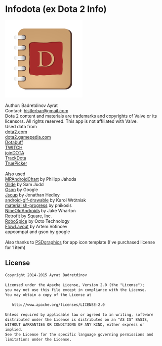 # Infodota (ex Dota 2 Info)
<img src="icon.png" width="250" height="250" />

Author: Badretdinov Ayrat<br />
Contact: histlerbar@gmail.com<br />
        Dota 2 content and materials are trademarks and copyrights of Valve or its licensors. All rights reserved. This app is not affiliated with Valve.<br />
        Used data from<br />
<a href="http://dota2.com/">dota2.com</a><br />
<a href="http://dota2.gamepedia.com/">dota2.gamepedia.com</a><br />
<a href="http://dotabuff.com/">Dotabuff</a><br />
<a href="http://www.twitch.tv/">TWITCH</a><br />
<a href="http://www.joindota.com/">joinDOTA</a><br />
<a href="http://trackdota.com">TrackDota</a><br />
<a href="http://truepicker.com">TruePicker</a><br /><br />
Also used<br />
<a href="https://github.com/PhilJay/MPAndroidChart">MPAndroidChart</a> by Philipp Jahoda<br />
<a href="https://github.com/bumptech/glide">Glide</a> by Sam Judd<br />
<a href="https://github.com/google/gson">Gson</a> by Google<br />
<a href="http://jsoup.org/">Jsoup</a> by Jonathan Hedley<br />
<a href="https://github.com/koral--/android-gif-drawable">android-gif-drawable</a> by Karol Wrótniak<br />
<a href="https://github.com/pnikosis/materialish-progress">materialish-progress</a> by pnikosis<br />
<a href="http://nineoldandroids.com/">NineOldAndroids</a> by Jake Wharton<br />
<a href="https://github.com/square/retrofit">Retrofit</a> by Square, Inc.<br />
<a href="https://github.com/stephanenicolas/robospice">RoboSpice</a> by Octo Technology<br />
<a href="https://github.com/ApmeM/android-flowlayout">FlowLayout</a> by Artem Votincev<br />
appcompat and gson by google<br /><br />
Also thanks to <a href="http://www.psdgraphics.com/">PSDgraphics</a> for app icon template (I've purchased license for 1 item)<br />

License
-------

    Copyright 2014-2015 Ayrat Badretdinov 

    Licensed under the Apache License, Version 2.0 (the "License");
    you may not use this file except in compliance with the License.
    You may obtain a copy of the License at

       http://www.apache.org/licenses/LICENSE-2.0

    Unless required by applicable law or agreed to in writing, software
    distributed under the License is distributed on an "AS IS" BASIS,
    WITHOUT WARRANTIES OR CONDITIONS OF ANY KIND, either express or implied.
    See the License for the specific language governing permissions and
    limitations under the License.
